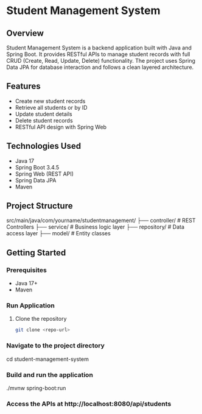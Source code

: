 
# Student Management System

## Overview
Student Management System is a backend application built with Java and Spring Boot. It provides RESTful APIs to manage student records with full CRUD (Create, Read, Update, Delete) functionality. The project uses Spring Data JPA for database interaction and follows a clean layered architecture.

## Features
- Create new student records
- Retrieve all students or by ID
- Update student details
- Delete student records
- RESTful API design with Spring Web

## Technologies Used
- Java 17
- Spring Boot 3.4.5
- Spring Web (REST API)
- Spring Data JPA
- Maven

## Project Structure

src/main/java/com/yourname/studentmanagement/
├── controller/ # REST Controllers
├── service/ # Business logic layer
├── repository/ # Data access layer
├── model/ # Entity classes



## Getting Started

### Prerequisites
- Java 17+
- Maven

### Run Application
1. Clone the repository
   ```bash
   git clone <repo-url>

### Navigate to the project directory
cd student-management-system

### Build and run the application
./mvnw spring-boot:run

### Access the APIs at http://localhost:8080/api/students
